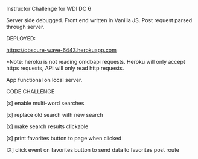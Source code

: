 Instructor Challenge for WDI DC 6

Server side debugged.
Front end written in Vanilla JS.
Post request parsed through server.

DEPLOYED:

https://obscure-wave-6443.herokuapp.com


*Note: heroku is not reading omdbapi requests. Heroku will only accept https requests, API will only read http requests.

App functional on local server.

CODE CHALLENGE

[x] enable multi-word searches

[x] replace old search with new search

[x] make search results clickable

[x] print favorites button to page when clicked

[X] click event on favorites button to send data to favorites post route

